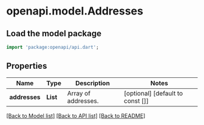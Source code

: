 # openapi.model.Addresses

## Load the model package
```dart
import 'package:openapi/api.dart';
```

## Properties
Name | Type | Description | Notes
------------ | ------------- | ------------- | -------------
**addresses** | **List<String>** | Array of addresses. | [optional] [default to const []]

[[Back to Model list]](../README.md#documentation-for-models) [[Back to API list]](../README.md#documentation-for-api-endpoints) [[Back to README]](../README.md)


